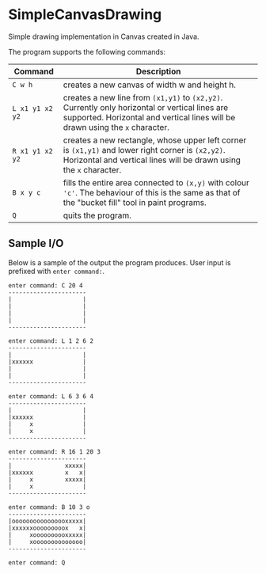 # SimpleCanvasDrawing
Simple drawing implementation in Canvas created in Java.

The program supports the following commands:
   
| Command | Description |
| ------- | ----------- |
| `C w h`     | creates a new canvas of width w and height h. |
| `L x1 y1 x2 y2` | creates a new line from `(x1,y1)` to `(x2,y2)`. Currently only horizontal or vertical lines are supported. Horizontal and vertical lines will be drawn using the `x` character. |
| `R x1 y1 x2 y2` | creates a new rectangle, whose upper left corner is `(x1,y1)` and lower right corner is `(x2,y2)`. Horizontal and vertical lines will be drawn using the `x` character. |
| `B x y c` | fills the entire area connected to `(x,y)` with colour `'c'`. The behaviour of this is the same as that of the "bucket fill" tool in paint programs. |
| `Q` | quits the program. |
 
## Sample I/O

Below is a sample of the output the program produces. User input is prefixed with `enter command:`.


	enter command: C 20 4
	----------------------
	|                    |
	|                    |
	|                    |
	|                    |
	----------------------
	
	enter command: L 1 2 6 2
	----------------------
	|                    |
	|xxxxxx              |
	|                    |
	|                    |
	----------------------
	
	enter command: L 6 3 6 4
	----------------------
	|                    |
	|xxxxxx              |
	|     x              |
	|     x              |
	----------------------
	
	enter command: R 16 1 20 3
	----------------------
	|               xxxxx|
	|xxxxxx         x   x|
	|     x         xxxxx|
	|     x              |
	----------------------
	
	enter command: B 10 3 o
	----------------------
	|oooooooooooooooxxxxx|
	|xxxxxxooooooooox   x|
	|     xoooooooooxxxxx|
	|     xoooooooooooooo|
	----------------------
	
	enter command: Q
